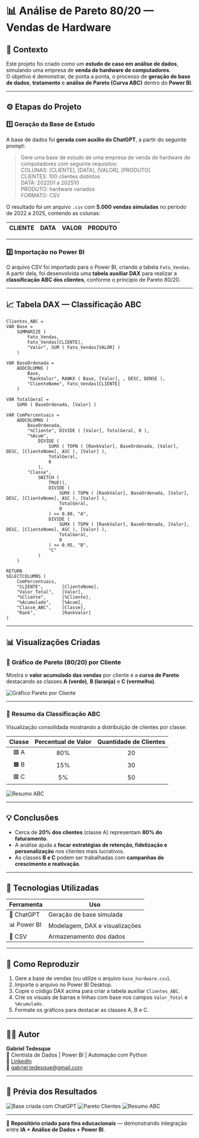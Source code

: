 # 📊 Análise de Pareto 80/20 — Vendas de Hardware

## 🧠 Contexto

Este projeto foi criado como um **estudo de caso em análise de dados**, simulando uma empresa de **venda de hardware de computadores**.  
O objetivo é demonstrar, de ponta a ponta, o processo de **geração de base de dados**, **tratamento** e **análise de Pareto (Curva ABC)** dentro do **Power BI**.

---

## ⚙️ Etapas do Projeto

### 1️⃣ Geração da Base de Estudo

A base de dados foi **gerada com auxílio do ChatGPT**, a partir do seguinte prompt:

> Gere uma base de estudo de uma empresa de venda de hardware de computadores com seguinte requisitos:  
> COLUNAS: [CLIENTE], [DATA], [VALOR], [PRODUTO]  
> CLIENTES: 100 clientes distintos  
> DATA: 202201 a 202510  
> PRODUTO: hardware variados  
> FORMATO: CSV  

O resultado foi um arquivo `.csv` com **5.000 vendas simuladas** no período de 2022 a 2025, contendo as colunas:

| CLIENTE | DATA | VALOR | PRODUTO |
|----------|------|--------|----------|

---

### 2️⃣ Importação no Power BI

O arquivo CSV foi importado para o Power BI, criando a tabela `Fato_Vendas`.  
A partir dela, foi desenvolvida uma **tabela auxiliar DAX** para realizar a **classificação ABC dos clientes**, conforme o princípio de Pareto 80/20.

---

## 📈 Tabela DAX — Classificação ABC

```DAX
Clientes_ABC =
VAR Base =
    SUMMARIZE (
        Fato_Vendas,
        Fato_Vendas[CLIENTE],
        "Valor", SUM ( Fato_Vendas[VALOR] )
    )

VAR BaseOrdenada =
    ADDCOLUMNS (
        Base,
        "RankValor", RANKX ( Base, [Valor], , DESC, DENSE ),
        "ClienteNome", Fato_Vendas[CLIENTE]
    )

VAR TotalGeral =
    SUMX ( BaseOrdenada, [Valor] )

VAR ComPercentuais =
    ADDCOLUMNS (
        BaseOrdenada,
        "%Cliente", DIVIDE ( [Valor], TotalGeral, 0 ),
        "%Acum",
            DIVIDE (
                SUMX ( TOPN ( [RankValor], BaseOrdenada, [Valor], DESC, [ClienteNome], ASC ), [Valor] ),
                TotalGeral,
                0
            ),
        "Classe",
            SWITCH (
                TRUE(),
                DIVIDE (
                    SUMX ( TOPN ( [RankValor], BaseOrdenada, [Valor], DESC, [ClienteNome], ASC ), [Valor] ),
                    TotalGeral,
                    0
                ) <= 0.80, "A",
                DIVIDE (
                    SUMX ( TOPN ( [RankValor], BaseOrdenada, [Valor], DESC, [ClienteNome], ASC ), [Valor] ),
                    TotalGeral,
                    0
                ) <= 0.95, "B",
                "C"
            )
    )

RETURN
SELECTCOLUMNS (
    ComPercentuais,
    "CLIENTE",       [ClienteNome],
    "Valor_Total",   [Valor],
    "%Cliente",      [%Cliente],
    "%Acumulado",    [%Acum],
    "Classe_ABC",    [Classe],
    "Rank",          [RankValor]
)
```

---

## 📊 Visualizações Criadas

### 🔹 **Gráfico de Pareto (80/20) por Cliente**
Mostra o **valor acumulado das vendas** por cliente e a **curva de Pareto** destacando as classes **A (verde)**, **B (laranja)** e **C (vermelho)**.

![Gráfico Pareto por Cliente](<img width="1628" height="510" alt="image" src="https://github.com/user-attachments/assets/2b37c2a4-1c7b-4be3-bfa1-7841d9ad18b9" />
)

---

### 🔹 **Resumo da Classificação ABC**
Visualização consolidada mostrando a distribuição de clientes por classe:

| Classe | Percentual de Valor | Quantidade de Clientes |
|:-------:|:------------------:|:----------------------:|
| 🟩 A | 80% | 20 |
| 🟧 B | 15% | 30 |
| 🟥 C | 5% | 50 |

![Resumo ABC](<img width="1177" height="662" alt="image" src="https://github.com/user-attachments/assets/e1e15854-deab-45a4-8439-281be542eb47" />
)

---

## 💡 Conclusões

- Cerca de **20% dos clientes** (classe A) representam **80% do faturamento**.  
- A análise ajuda a **focar estratégias de retenção, fidelização e personalização** nos clientes mais lucrativos.  
- As classes **B e C** podem ser trabalhadas com **campanhas de crescimento e reativação**.

---

## 🧩 Tecnologias Utilizadas

| Ferramenta | Uso |
|-------------|-----|
| 🧠 ChatGPT | Geração de base simulada |
| 📊 Power BI | Modelagem, DAX e visualizações |
| 💾 CSV | Armazenamento dos dados |

---

## 🚀 Como Reproduzir

1. Gere a base de vendas (ou utilize o arquivo `base_hardware.csv`).
2. Importe o arquivo no Power BI Desktop.
3. Copie o código DAX acima para criar a tabela auxiliar `Clientes_ABC`.
4. Crie os visuais de barras e linhas com base nos campos `Valor_Total` e `%Acumulado`.
5. Formate os gráficos para destacar as classes A, B e C.

---

## 🧑‍💻 Autor

**Gabriel Tedesque**  
📍 Cientista de Dados | Power BI | Automação com Python  
🔗 [LinkedIn](https://www.linkedin.com/in/gabriel-tedesque/)  
📧 gabriel.tedesque@gmail.com  

---

## 📸 Prévia dos Resultados

![Base criada com ChatGPT](<img width="726" height="346" alt="image" src="https://github.com/user-attachments/assets/c07566b1-34bc-4edc-b4f9-48b7a6521671" />
)
![Pareto Clientes](<img width="1628" height="510" alt="image" src="https://github.com/user-attachments/assets/cb28610c-8352-44b2-bedd-08b99e71ba1b" />
)
![Resumo ABC](<img width="1177" height="662" alt="image" src="https://github.com/user-attachments/assets/ebdc13dd-ee50-4915-abc8-eb6d5891b5c1" />
)

---

📁 **Repositório criado para fins educacionais** — demonstrando integração entre **IA + Análise de Dados + Power BI**.
